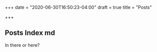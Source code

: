 +++
date = "2020-06-30T16:50:23-04:00"
draft = true
title = "Posts"

+++

## Posts Index md

In there or here?

